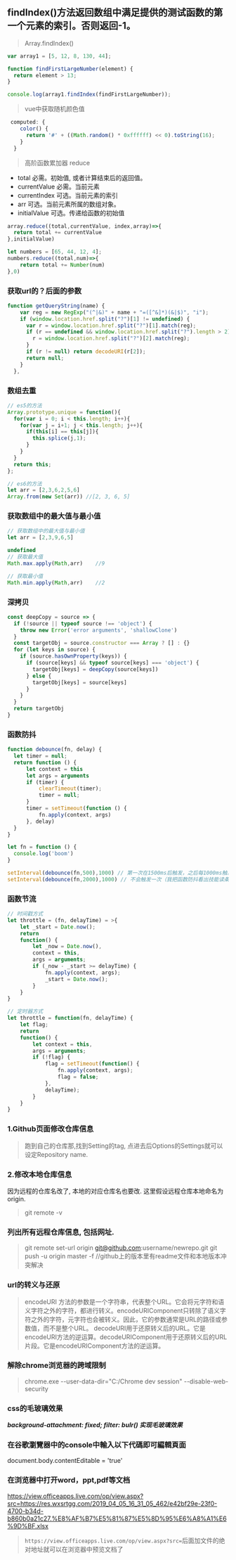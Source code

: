 ## findIndex()方法返回数组中满足提供的测试函数的第一个元素的索引。否则返回-1。
> Array.findIndex()
```javascript
var array1 = [5, 12, 8, 130, 44];

function findFirstLargeNumber(element) {
  return element > 13;
}

console.log(array1.findIndex(findFirstLargeNumber));
```

> vue中获取随机颜色值
```javascript
 computed: {
    color() {
      return '#' + ((Math.random() * 0xffffff) << 0).toString(16);
    }
  }
```

> 高阶函数累加器 reduce
- total	必需。初始值, 或者计算结束后的返回值。
- currentValue	必需。当前元素
- currentIndex	可选。当前元素的索引
- arr	可选。当前元素所属的数组对象。
- initialValue	可选。传递给函数的初始值

```javascript
array.reduce((total,currentValue, index,array)=>{
  return total += currentValue
},initialValue)

let numbers = [65, 44, 12, 4];
numbers.reduce((total,num)=>{
	return total += Number(num)
},0)
```

### 获取url的？后面的参数
```javascript
function getQueryString(name) {
    var reg = new RegExp("(^|&)" + name + "=([^&]*)(&|$)", "i");
    if (window.location.href.split("?")[1] != undefined) {
      var r = window.location.href.split("?")[1].match(reg);
      if (r == undefined && window.location.href.split("?").length > 2) {
        r = window.location.href.split("?")[2].match(reg);
      }
      if (r != null) return decodeURI(r[2]);
      return null;
    }
  },
```


### 数组去重
```javascript
// es5的方法
Array.prototype.unique = function(){
  for(var i = 0; i < this.length; i++){
    for(var j = i+1; j < this.length; j++){
      if(this[i] == this[j]){
        this.splice(j,1);
      }
    }
  }
  return this;
};

// es6的方法
let arr = [2,3,6,2,5,6]
Array.from(new Set(arr)) //[2, 3, 6, 5]
```

### 获取数组中的最大值与最小值
```js
// 获取数组中的最大值与最小值
let arr = [2,3,9,6,5]

undefined
// 获取最大值
Math.max.apply(Math,arr)	//9

// 获取最小值
Math.min.apply(Math,arr)	//2

```

### 深拷贝
```js
const deepCopy = source => {
  if (!source || typeof source !== 'object') {
    throw new Error('error arguments', 'shallowClone')
  }
  const targetObj = source.constructor === Array ? [] : {}
  for (let keys in source) {
    if (source.hasOwnProperty(keys)) {
      if (source[keys] && typeof source[keys] === 'object') {
        targetObj[keys] = deepCopy(source[keys])
      } else {
        targetObj[keys] = source[keys]
      }
    }
  }
  return targetObj
}
```

### 函数防抖
```js
function debounce(fn, delay) {
  let timer = null;
  return function () {
      let context = this
      let args = arguments
      if (timer) {
          clearTimeout(timer);
          timer = null;
      }
      timer = setTimeout(function () {
          fn.apply(context, args)
      }, delay)
  }
}

let fn = function () {
  console.log('boom')
}

setInterval(debounce(fn,500),1000) // 第一次在1500ms后触发，之后每1000ms触发一次
setInterval(debounce(fn,2000),1000) // 不会触发一次（我把函数防抖看出技能读条，如果读条没完成就用技能，便会失败而且重新读条）
```

### 函数节流
```js
// 时间戳方式
let throttle = (fn, delayTime) = >{
	let _start = Date.now();
	return
	function() {
		let _now = Date.now(),
		context = this,
		args = arguments;
		if (_now - _start >= delayTime) {
			fn.apply(context, args);
			_start = Date.now();
		}
	}
}

// 定时器方式
let throttle = function(fn, delayTime) {
	let flag;
	return
	function() {
		let context = this,
		args = arguments;
		if (!flag) {
			flag = setTimeout(function() {
				fn.apply(context, args);
				flag = false;
			},
			delayTime);
		}
	}
}
```

### 1.Github页面修改仓库信息
> 跑到自己的仓库那,找到Setting的tag, 点进去后Options的Settings就可以设定Repository name.
### 2.修改本地仓库信息
因为远程的仓库名改了, 本地的对应仓库名也要改. 这里假设远程仓库本地命名为origin.
> git remote -v
### 列出所有远程仓库信息, 包括网址.
> git remote set-url origin git@github.com:username/newrepo.git
> git push -u origin master -f  //github上的版本里有readme文件和本地版本冲突解决

### url的转义与还原
> encodeURI 方法的参数是一个字符串，代表整个URL。它会将元字符和语义字符之外的字符，都进行转义。encodeURIComponent只转除了语义字符之外的字符，元字符也会被转义。因此，它的参数通常是URL的路径或参数值，而不是整个URL。
> decodeURI用于还原转义后的URL。它是encodeURI方法的逆运算。decodeURIComponent用于还原转义后的URL片段。它是encodeURIComponent方法的逆运算。

### 解除chrome浏览器的跨域限制
> chrome.exe --user-data-dir="C:/Chrome dev session" --disable-web-security

### css的毛玻璃效果
***background-attachment: fixed;
filter: bulr() 
实现毛玻璃效果***

### 在谷歌瀏覽器中的console中輸入以下代碼即可編輯頁面
document.body.contentEditable = 'true'

### 在浏览器中打开word，ppt,pdf等文档
https://view.officeapps.live.com/op/view.aspx?src=https://res.wxsrtgg.com/2019_04_05_16_31_05_462/e42bf29e-23f0-4700-b34d-b860b0a21c27.%E8%AF%B7%E5%81%87%E5%8D%95%E6%A8%A1%E6%9D%BF.xlsx

> `https://view.officeapps.live.com/op/view.aspx?src=`后面加文件的绝对地址就可以在浏览器中预览文档了

